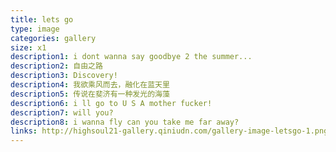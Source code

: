 ```yaml
---
title: lets go
type: image
categories: gallery
size: x1
description1: i dont wanna say goodbye 2 the summer...
description2: 自由之路
description3: Discovery!
description4: 我欲乘风而去，融化在蓝天里
description5: 传说在斐济有一种发光的海藻
description6: i ll go to U S A mother fucker!
description7: will you?
description8: i wanna fly can you take me far away?
links: http://highsoul21-gallery.qiniudn.com/gallery-image-letsgo-1.png+++http://highsoul21-gallery.qiniudn.com/gallery-image-letsgo-2.jpg+++http://highsoul21-gallery.qiniudn.com/gallery-image-letsgo-3.jpg+++http://highsoul21-gallery.qiniudn.com/gallery-image-letsgo-4.jpg+++http://highsoul21-gallery.qiniudn.com/gallery-image-letsgo-5.jpg+++http://highsoul21-gallery.qiniudn.com/gallery-image-letsgo-6.jpg+++http://highsoul21-gallery.qiniudn.com/gallery-image-letsgo-7.png+++http://highsoul21-gallery.qiniudn.com/gallery-image-letsgo-8.jpg
---
```

